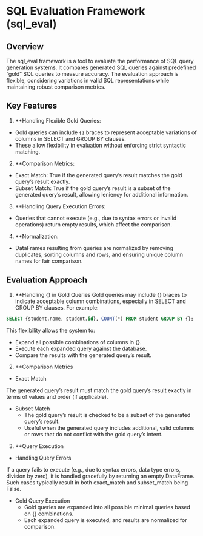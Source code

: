 # SQL Evaluation Framework (sql_eval)

## Overview
The sql_eval framework is a tool to evaluate the performance of SQL query generation systems. It compares generated SQL queries against predefined “gold” SQL queries to measure accuracy. The evaluation approach is flexible, considering variations in valid SQL representations while maintaining robust comparison metrics.

## Key Features
1.	**Handling Flexible Gold Queries:
- Gold queries can include `{}` braces to represent acceptable variations of columns in SELECT and GROUP BY clauses.
- These allow flexibility in evaluation without enforcing strict syntactic matching.
  
2.	**Comparison Metrics:
- Exact Match: True if the generated query’s result matches the gold query’s result exactly.
- Subset Match: True if the gold query’s result is a subset of the generated query’s result, allowing leniency for additional information.
  
3.	**Handling Query Execution Errors:
- Queries that cannot execute (e.g., due to syntax errors or invalid operations) return empty results, which affect the comparison.
  
4.	**Normalization:
- DataFrames resulting from queries are normalized by removing duplicates, sorting columns and rows, and ensuring unique column names for fair comparison.

## Evaluation Approach
1. **Handling {} in Gold Queries
Gold queries may include {} braces to indicate acceptable column combinations, especially in SELECT and GROUP BY clauses. For example:
```sql
SELECT {student.name, student.id}, COUNT(*) FROM student GROUP BY {};
```
This flexibility allows the system to:
- Expand all possible combinations of columns in {}.
- Execute each expanded query against the database.
- Compare the results with the generated query’s result.

2. **Comparison Metrics
- Exact Match
  
The generated query’s result must match the gold query’s result exactly in terms of values and order (if applicable).
- Subset Match 
  - The gold query’s result is checked to be a subset of the generated query’s result.
  - Useful when the generated query includes additional, valid columns or rows that do not conflict with the gold query’s intent.
  
3. **Query Execution
- Handling Query Errors

If a query fails to execute (e.g., due to syntax errors, data type errors, division by zero), it is handled gracefully by returning an empty DataFrame. Such cases typically result in both exact_match and subset_match being False.
- Gold Query Execution
  - Gold queries are expanded into all possible minimal queries based on {} combinations.
  - Each expanded query is executed, and results are normalized for comparison.
 